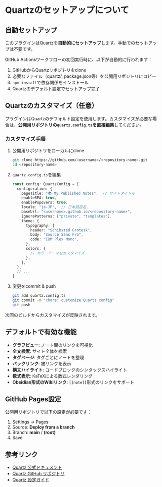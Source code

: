 # Quartzのセットアップについて

## 自動セットアップ

このプラグインはQuartzを**自動的にセットアップ**します。手動でのセットアップは不要です。

GitHub Actionsワークフローの初回実行時に、以下が自動的に行われます：

1. GitHubからQuartzリポジトリをclone
2. 必要なファイル（quartz/, package.json等）を公開用リポジトリにコピー
3. `npm install`で依存関係をインストール
4. Quartzのデフォルト設定でセットアップ完了

## Quartzのカスタマイズ（任意）

プラグインはQuartzのデフォルト設定を使用します。カスタマイズが必要な場合は、**公開用リポジトリの`quartz.config.ts`を直接編集**してください。

### カスタマイズ手順

1. 公開用リポジトリをローカルにclone
   ```bash
   git clone https://github.com/<username>/<repository-name>.git
   cd <repository-name>
   ```

2. `quartz.config.ts`を編集
   ```typescript
   const config: QuartzConfig = {
     configuration: {
       pageTitle: "📚 My Published Notes",  // サイトタイトル
       enableSPA: true,
       enablePopovers: true,
       locale: "ja-JP",  // 日本語設定
       baseUrl: "<username>.github.io/<repository-name>",
       ignorePatterns: ["private", "templates"],
       theme: {
         typography: {
           header: "Schibsted Grotesk",
           body: "Source Sans Pro",
           code: "IBM Plex Mono",
         },
         colors: {
           // カラーテーマをカスタマイズ
         },
       },
     },
     // ...
   }
   ```

3. 変更をcommit & push
   ```bash
   git add quartz.config.ts
   git commit -m "chore: customize Quartz config"
   git push
   ```

次回のビルドからカスタマイズが反映されます。

## デフォルトで有効な機能

- **グラフビュー**: ノート間のリンクを可視化
- **全文検索**: サイト全体を検索
- **タグページ**: タグごとにノートを整理
- **バックリンク**: 被リンクを表示
- **構文ハイライト**: コードブロックのシンタックスハイライト
- **数式表示**: KaTeXによる数式レンダリング
- **Obsidian形式のWikiリンク**: `[[note]]`形式のリンクをサポート

## GitHub Pages設定

公開用リポジトリで以下の設定が必要です：

1. Settings → Pages
2. Source: **Deploy from a branch**
3. Branch: **main** / **(root)**
4. Save

## 参考リンク

- [Quartz 公式ドキュメント](https://quartz.jzhao.xyz/)
- [Quartz GitHub リポジトリ](https://github.com/jackyzha0/quartz)
- [Quartz 設定ガイド](https://quartz.jzhao.xyz/configuration)
